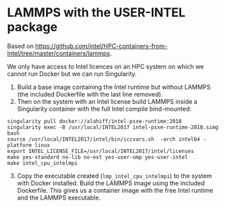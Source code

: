 # LAMMPS with the USER-INTEL package

Based on https://github.com/intel/HPC-containers-from-Intel/tree/master/containers/lammps.

We only have access to Intel licences on an HPC system on which we cannot run Docker but we can run Singularity.

1. Build a base image containing the Intel runtime but without LAMMPS (the included Dockerfile with the last line removed).
2. Then on the system with an Intel license build LAMMPS inside a Singularity container with the full Intel compile bind-mounted:
```
singularity pull docker://alahiff/intel-psxe-runtime:2018
singularity exec -B /usr/local/INTEL2017 intel-psxe-runtime-2018.simg bash
source /usr/local/INTEL2017/intel/bin/iccvars.sh  -arch intel64 -platform linux
export INTEL_LICENSE_FILE=/usr/local/INTEL2017/intel/licenses
make yes-standard no-lib no-ext yes-user-omp yes-user-intel
make intel_cpu_intelmpi
```
3. Copy the executable created (`lmp_intel_cpu_intelmpi`) to the system with Docker installed. Build the LAMMPS image using the included Dockerfile.
This gives us a container image with the free Intel runtime and the LAMMPS executable.
